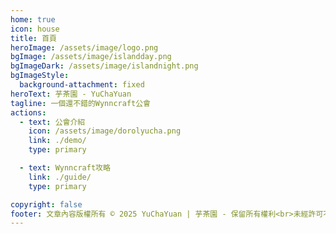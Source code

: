```yaml
---
home: true
icon: house
title: 首頁
heroImage: /assets/image/logo.png
bgImage: /assets/image/islandday.png
bgImageDark: /assets/image/islandnight.png
bgImageStyle:
  background-attachment: fixed
heroText: 芋茶園 - YuChaYuan
tagline: 一個還不錯的Wynncraft公會
actions:
  - text: 公會介紹
    icon: /assets/image/dorolyucha.png
    link: ./demo/
    type: primary

  - text: Wynncraft攻略
    link: ./guide/
    type: primary

copyright: false
footer: 文章內容版權所有 © 2025 YuChaYuan | 芋茶園 - 保留所有權利<br>未經許可不得轉載或使用本站文章內容<br>MIT Licensed | Copyright © 2019-present Mr.Hope
---
```

